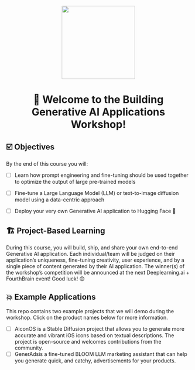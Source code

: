 <p align = "center" draggable=”false” ><img src="https://user-images.githubusercontent.com/37101144/161836199-fdb0219d-0361-4988-bf26-48b0fad160a3.png" 
     width="200px"
     height="auto"/>
</p>

# <h1 align="center" id="heading">:wave: Welcome to the Building Generative AI Applications Workshop!</h1>

## ☑️ Objectives
By the end of this course you will: 
- [ ] Learn how prompt engineering and fine-tuning should be used together to optimize the output of large pre-trained models
- [ ] Fine-tune a Large Language Model (LLM) or text-to-image diffusion model using a data-centric approach
- [ ] Deploy your very own Generative AI application to Hugging Face :hugs:


## 🏗️ Project-Based Learning
During this course, you will build, ship, and share your own end-to-end Generative AI application.  Each individual/team will be judged on their application’s uniqueness, fine-tuning creativity, user experience, and by a single piece of content generated by their AI application.  The winner(s) of the workshop’s competition will be announced at the next Deeplearning.ai + FourthBrain event! Good luck! 😊

## :collision: Example Applications
This repo contains two example projects that we will demo during the workshop.  Click on the product names below for more information.
- [ ] AiconOS is a Stable Diffusion project that allows you to generate more accurate and vibrant iOS icons based on textual descriptions. The project is open-source and welcomes contributions from the community.
- [ ] GenerAdsis a fine-tuned BLOOM LLM marketing assistant that can help you generate quick, and catchy, advertisements for your products.
